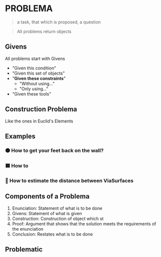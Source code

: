 # PROBLEMA

<!-- This page explains what a problem is. The actual list of problems are within each BetaType Section in the Encyclopedia -->

> a task, that which is proposed, a question

> All problems return objects

## Givens

All problems start with Givens

- "Given this condition"
- "Given this set of objects"
- "**Given these constraints**"
    - "Without using..."
    - "Only using..."
- "Given these tools"

## Construction Problema

Like the ones in Euclid's Elements

## Examples

### 🟠<moto></moto> How to get your feet back on the wall?

### 🟩<eko></eko> How to

### 🔻<via></via> How to estimate the distance between ViaSurfaces

## Components of a Problema

1. Enunciation: Statement of what is to be done
2. Givens: Statement of what is given
3. Construction: Construction of object which st
4. Proof: Argument that shows that the solution meets the requirements of the enunciation
5. Conclusion: Restates what is to be done

## Problematic